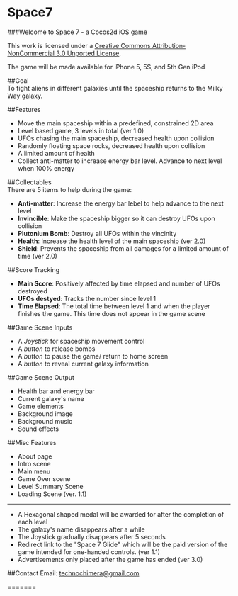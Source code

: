 Space7
======

###Welcome to Space 7 - a Cocos2d iOS game  

This work is licensed under a [Creative Commons Attribution-NonCommercial 3.0 Unported License](http://creativecommons.org/licenses/by-nc/3.0/).  

The game will be made available for iPhone 5, 5S, and 5th Gen iPod


##Goal  
To fight aliens in different galaxies until the spaceship returns to the Milky Way galaxy.  

##Features
* Move the main spaceship within a predefined, constrained 2D area
* Level based game, 3 levels in total (ver 1.0)
* UFOs chasing the main spaceship, decreased health upon collision
* Randomly floating space rocks, decreased health upon collision
* A limited amount of health
* Collect anti-matter to increase energy bar level. Advance to next level when 100% energy

##Collectables  
There are 5 items to help during the game:
* **Anti-matter**: Increase the energy bar lebel to help advance to the next level
* **Invincible**: Make the spaceship bigger so it can destroy UFOs upon collision
* **Plutonium Bomb**: Destroy all UFOs within the vincinity
* **Health**: Increase the health level of the main spaceship (ver 2.0)
* **Shield**: Prevents the spaceship from all damages for a limited amount of time (ver 2.0)

##Score Tracking  
* **Main Score**: Positively affected by time elapsed and number of UFOs destroyed
* **UFOs destyed**: Tracks the number since level 1
* **Time Elapsed**: The total time between level 1 and when the player finishes the game. This time does not appear in the game scene

##Game Scene Inputs
* A *Joystick* for spaceship movement control
* A *button* to release bombs
* A *button* to pause the game/ return to home screen 
* A *button* to reveal current galaxy information 

##Game Scene Output
* Health bar and energy bar
* Current galaxy's name
* Game elements
* Background image
* Background music
* Sound effects

##Misc Features
* About page
* Intro scene
* Main menu
* Game Over scene
* Level Summary Scene
* Loading Scene (ver. 1.1)

--------

* A Hexagonal shaped medal will be awarded for after the completion of each level
* The galaxy's name disappears after a while
* The Joystick gradually disappears after 5 seconds
* Redirect link to the "Space 7 Glide" which will be the paid version of the game intended for one-handed controls. (ver 1.1)
* Advertisements only placed after the game has ended (ver 3.0)

##Contact
Email: technochimera@gmail.com  

=======
















